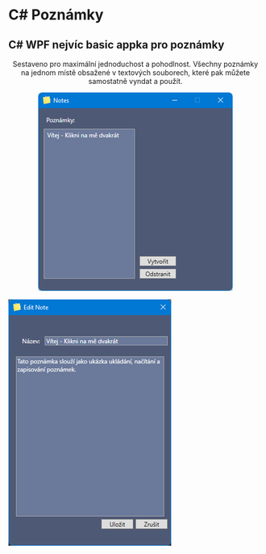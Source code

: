 # C# Poznámky
## C# WPF nejvíc basic appka pro poznámky
<p align="center">
Sestaveno pro maximální jednoduchost a pohodlnost.
Všechny poznámky na jednom místě obsažené v textových souborech, které pak můžete samostatně vyndat a použít.
</p>

<p align="center" width="100%">
<img src="Notes\img\nahled.png">
<p>
<img src="Notes\img\nahled2.png">
